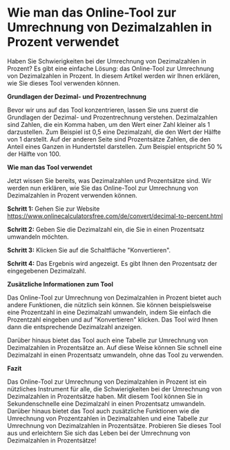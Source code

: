 Wie man das Online-Tool zur Umrechnung von Dezimalzahlen in Prozent verwendet
=============================================================================

Haben Sie Schwierigkeiten bei der Umrechnung von Dezimalzahlen in Prozent? Es gibt eine einfache Lösung: das Online-Tool zur Umrechnung von Dezimalzahlen in Prozent. In diesem Artikel werden wir Ihnen erklären, wie Sie dieses Tool verwenden können.

**Grundlagen der Dezimal- und Prozentrechnung**

Bevor wir uns auf das Tool konzentrieren, lassen Sie uns zuerst die Grundlagen der Dezimal- und Prozentrechnung verstehen. Dezimalzahlen sind Zahlen, die ein Komma haben, um den Wert einer Zahl kleiner als 1 darzustellen. Zum Beispiel ist 0,5 eine Dezimalzahl, die den Wert der Hälfte von 1 darstellt. Auf der anderen Seite sind Prozentsätze Zahlen, die den Anteil eines Ganzen in Hundertstel darstellen. Zum Beispiel entspricht 50 % der Hälfte von 100.

**Wie man das Tool verwendet**

Jetzt wissen Sie bereits, was Dezimalzahlen und Prozentsätze sind. Wir werden nun erklären, wie Sie das Online-Tool zur Umrechnung von Dezimalzahlen in Prozent verwenden können.

**Schritt 1:** Gehen Sie zur Website <https://www.onlinecalculatorsfree.com/de/convert/decimal-to-percent.html>

**Schritt 2:** Geben Sie die Dezimalzahl ein, die Sie in einen Prozentsatz umwandeln möchten.

**Schritt 3:** Klicken Sie auf die Schaltfläche "Konvertieren".

**Schritt 4:** Das Ergebnis wird angezeigt. Es gibt Ihnen den Prozentsatz der eingegebenen Dezimalzahl.

**Zusätzliche Informationen zum Tool**

Das Online-Tool zur Umrechnung von Dezimalzahlen in Prozent bietet auch andere Funktionen, die nützlich sein können. Sie können beispielsweise eine Prozentzahl in eine Dezimalzahl umwandeln, indem Sie einfach die Prozentzahl eingeben und auf "Konvertieren" klicken. Das Tool wird Ihnen dann die entsprechende Dezimalzahl anzeigen.

Darüber hinaus bietet das Tool auch eine Tabelle zur Umrechnung von Dezimalzahlen in Prozentsätze an. Auf diese Weise können Sie schnell eine Dezimalzahl in einen Prozentsatz umwandeln, ohne das Tool zu verwenden.

**Fazit**

Das Online-Tool zur Umrechnung von Dezimalzahlen in Prozent ist ein nützliches Instrument für alle, die Schwierigkeiten bei der Umrechnung von Dezimalzahlen in Prozentsätze haben. Mit diesem Tool können Sie in Sekundenschnelle eine Dezimalzahl in einen Prozentsatz umwandeln. Darüber hinaus bietet das Tool auch zusätzliche Funktionen wie die Umrechnung von Prozentzahlen in Dezimalzahlen und eine Tabelle zur Umrechnung von Dezimalzahlen in Prozentsätze. Probieren Sie dieses Tool aus und erleichtern Sie sich das Leben bei der Umrechnung von Dezimalzahlen in Prozentsätze!
